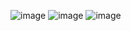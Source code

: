 ![image](https://github.com/user-attachments/assets/fc994895-fe8f-443c-8ddf-1c4eadff9690)
![image](https://github.com/user-attachments/assets/ff6855f1-0726-4dd9-b35e-d64368a1c40c)
![image](https://github.com/user-attachments/assets/032fb4b5-4e88-4f24-850b-3582e2e6a7d4)
